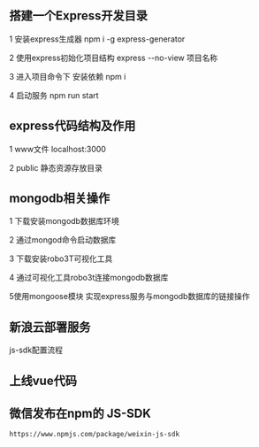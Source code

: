 ## 搭建一个Express开发目录

1 安装express生成器
npm i -g express-generator

2 使用express初始化项目结构
express --no-view 项目名称

3 进入项目命令下 安装依赖
npm i 

4 启动服务
npm run start

## express代码结构及作用
1  www文件
localhost:3000

2 public 静态资源存放目录


## mongodb相关操作

1 下载安装mongodb数据库环境

2 通过mongod命令启动数据库

3 下载安装robo3T可视化工具

4 通过可视化工具robo3t连接mongodb数据库

5使用mongoose模块 实现express服务与mongodb数据库的链接操作


## 新浪云部署服务
js-sdk配置流程

## 上线vue代码

## 微信发布在npm的 JS-SDK

```https://www.npmjs.com/package/weixin-js-sdk```